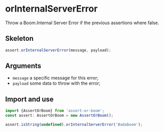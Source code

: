 # orInternalServerError

Throw a Boom.Internal Server Error if the previous assertions where false.

## Skeleton

```ts
assert.orInternalServerError(message, payload);
```

## Arguments

- `message` a specific message for this error;
- `payload` some data to throw with the error;

## Import and use

```ts
import {AssertOrBoom} from 'assert-or-boom';
const assert: AssertOrBoom = new AssertOrBoom();

assert.isString(undefined).orInternalServerError('Badaboom');
```
